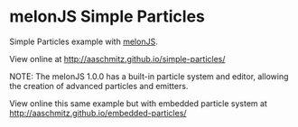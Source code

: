 melonJS Simple Particles
=======================

Simple Particles example with [melonJS](https://github.com/melonjs/melonJS).

View online at http://aaschmitz.github.io/simple-particles/

NOTE: The melonJS 1.0.0 has a built-in particle system and editor, allowing the creation of advanced particles and emitters.

View online this same example but with embedded particle system at http://aaschmitz.github.io/embedded-particles/
